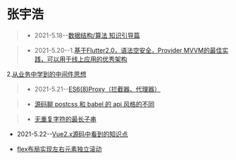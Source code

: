 # 张宇浩
>* 2021-5.18--[数据结构/算法 知识引导篇](https://juejin.cn/post/6962340540822061070)

>* 2021-5.20--1.[基于Flutter2.0，语法空安全，Provider MVVM的最佳实践，可以用于线上应用的优秀架构](https://juejin.cn/post/6963963561030729736)

2.[从业务中学到的中间件思想](https://juejin.cn/post/6964269222578896909)

>* 2021-5.21--[ES6(8)Proxy（拦截器、代理器）](https://juejin.cn/post/6964684957184688141)

>* [源码聊 postcss 和 babel 的 api 风格的不同](https://juejin.cn/post/6964413078922330126)

>* [无重复字符的最长子串](https://leetcode-cn.com/problems/longest-substring-without-repeating-characters/)

* 2021-5.22--[Vue2.x源码中看到的知识点](https://juejin.cn/post/6964666440771338248)

* [flex布局实现左右元素独立滚动](https://juejin.cn/post/6964435633351688206)